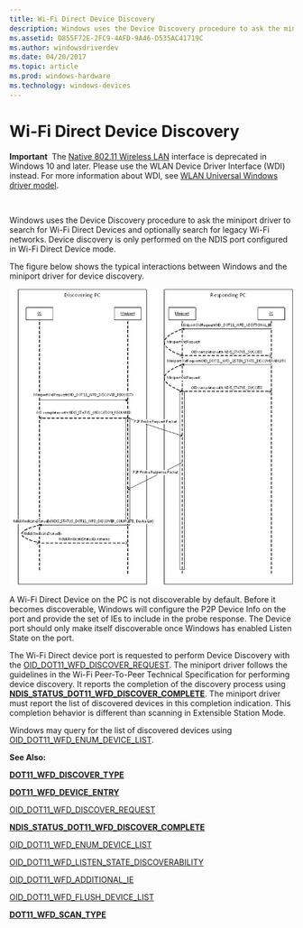 ```yaml
---
title: Wi-Fi Direct Device Discovery
description: Windows uses the Device Discovery procedure to ask the miniport driver to search for Wi-Fi Direct Devices and optionally search for legacy Wi-Fi networks.
ms.assetid: D855F72E-2FC9-4AFD-9A46-D535AC41719C
ms.author: windowsdriverdev
ms.date: 04/20/2017
ms.topic: article
ms.prod: windows-hardware
ms.technology: windows-devices
---
```


# Wi-Fi Direct Device Discovery


**Important**  The [Native 802.11 Wireless LAN](native-802-11-wireless-lan4.md) interface is deprecated in Windows 10 and later. Please use the WLAN Device Driver Interface (WDI) instead. For more information about WDI, see [WLAN Universal Windows driver model](wifi-universal-driver-model.md).

 

Windows uses the Device Discovery procedure to ask the miniport driver to search for Wi-Fi Direct Devices and optionally search for legacy Wi-Fi networks. Device discovery is only performed on the NDIS port configured in Wi-Fi Direct Device mode.

The figure below shows the typical interactions between Windows and the miniport driver for device discovery.

![sequence diagram showing typical interactions between windows and the miniport driver for device discovery, a discovering and responding pc are shown](images/wfd-device-discovery.png)

A Wi-Fi Direct Device on the PC is not discoverable by default. Before it becomes discoverable, Windows will configure the P2P Device Info on the port and provide the set of IEs to include in the probe response. The Device port should only make itself discoverable once Windows has enabled Listen State on the port.

The Wi-Fi Direct device port is requested to perform Device Discovery with the [OID\_DOT11\_WFD\_DISCOVER\_REQUEST](https://msdn.microsoft.com/library/windows/hardware/hh451795). The miniport driver follows the guidelines in the Wi-Fi Peer-To-Peer Technical Specification for performing device discovery. It reports the completion of the discovery process using [**NDIS\_STATUS\_DOT11\_WFD\_DISCOVER\_COMPLETE**](https://msdn.microsoft.com/library/windows/hardware/hh451704). The miniport driver must report the list of discovered devices in this completion indication. This completion behavior is different than scanning in Extensible Station Mode.

Windows may query for the list of discovered devices using [OID\_DOT11\_WFD\_ENUM\_DEVICE\_LIST](https://msdn.microsoft.com/library/windows/hardware/hh451796).

**See Also:**

[**DOT11\_WFD\_DISCOVER\_TYPE**](https://msdn.microsoft.com/library/windows/hardware/hh406652)

[**DOT11\_WFD\_DEVICE\_ENTRY**](https://msdn.microsoft.com/library/windows/hardware/hh464146)

[OID\_DOT11\_WFD\_DISCOVER\_REQUEST](https://msdn.microsoft.com/library/windows/hardware/hh451795)

[**NDIS\_STATUS\_DOT11\_WFD\_DISCOVER\_COMPLETE**](https://msdn.microsoft.com/library/windows/hardware/hh451704)

[OID\_DOT11\_WFD\_ENUM\_DEVICE\_LIST](https://msdn.microsoft.com/library/windows/hardware/hh451796)

[OID\_DOT11\_WFD\_LISTEN\_STATE\_DISCOVERABILITY](https://msdn.microsoft.com/library/windows/hardware/hh451801)

[OID\_DOT11\_WFD\_ADDITIONAL\_IE](https://msdn.microsoft.com/library/windows/hardware/hh451790)

[OID\_DOT11\_WFD\_FLUSH\_DEVICE\_LIST](https://msdn.microsoft.com/library/windows/hardware/hh451797)

[**DOT11\_WFD\_SCAN\_TYPE**](https://msdn.microsoft.com/library/windows/hardware/hh406681)

 

 





